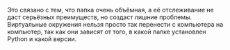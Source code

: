 Это связано с тем, что папка очень объёмная, а её отслеживание не даст серьёзных преимуществ, но создаст лишние проблемы. Виртуальные окружения нельзя просто так перенести с компьютера на компьютер, так как они зависят от того, в какой папке установлен Python и какой версии.
